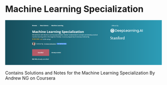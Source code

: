 # Machine Learning Specialization

![](/Header/header.PNG)

Contains Solutions and Notes for the Machine Learning Specialization By Andrew NG on Coursera
